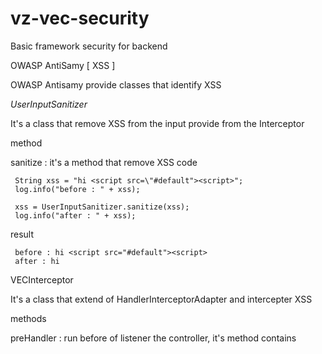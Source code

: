 vz-vec-security
===============
 
Basic framework security for backend 

OWASP AntiSamy [ XSS ]

OWASP Antisamy provide classes that identify XSS

*UserInputSanitizer*

It's a class that remove XSS from the input provide from the Interceptor
         
method
         
sanitize : it's a method that remove XSS code 
         
     String xss = "hi <script src=\"#default"><script>";
     log.info("before : " + xss);
         
     xss = UserInputSanitizer.sanitize(xss);
     log.info("after : " + xss);
             
result
         
     before : hi <script src="#default"><script>
     after : hi

VECInterceptor

It's a class that extend of HandlerInterceptorAdapter and intercepter XSS 

methods

preHandler : run before of listener the controller, it's method contains 





